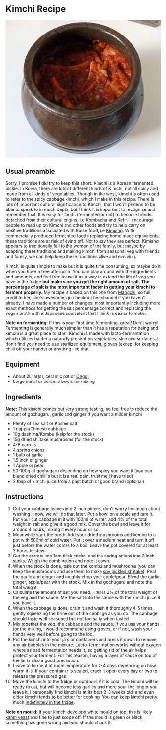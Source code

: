 # Kimchi Recipe

![](images/kimchi.jpg)

## Usual preamble

Sorry, I promise I did try to keep this short. Kimchi is a Korean fermented pickle. In Korea, there are lots of different kinds of Kimchi, not all spicy and made from all kinds of vegetables. Though in the west, kimchi is often used to refer to the spicy cabbage kimchi, which I make in this recipe. There is lots of important cultural significance to Kimchi, that I won't pretend to be able to speak to in much depth, but I think it is important to recognise and remember that. It is easy for foods (fermented or not) to become trends detached from their cultural origins, i.e Kombucha and Kefir. I encourage people to read up on Kimchi and other foods and try to help carry on positive traditions associated with those food, i.e [Kimjang](https://ich.unesco.org/en/RL/kimjang-making-and-sharing-kimchi-in-the-republic-of-korea-00881). With commercially produced fermented foods replacing home made equivalents, these traditions are at risk of dying off. Not to say they are perfect, Kimjang appears to traditionally fall to the women of the family, but maybe by adapting these traditions and making kimchi from seasonal veg with friends and family, we can help keep these traditions alive and evolving.

Kimchi is quite simple to make but it is quite time consuming, so maybe do it when you have a free afternoon. You can play around with the ingredients and amounts, and feel free to use it as a way to extend the life of veg you have in the fridge **but make sure you get the right amount of salt. The percentage of salt is the most important factor in getting your kimchi to ferment properly.** My recipe is based on this one from [Mangchi](https://www.youtube.com/watch?v=nLdvLt8XQ3Y), so full credit to her, she's awesome, go checkout her channel if you haven't already. I have made a number of changes, most importantly including more exact methods for getting the salt percentage correct and replacing the vegan broth with a Japanese equivalent that I think is easier to make.

**Note on fermenting:** If this is your first time fermenting, great! Don't worry! Fermenting is generally much simpler than it has a reputation for being and kimchi is a great place to start. Kimchi is made with lacto-fermentation which utilizes bacteria naturally present on vegetables, skin and surfaces. I don't find you need to use sterilized equipment, gloves (except for keeping chilli off your hands) or anything like that.

## Equipment

* About 2L jar(s), ceramic pot or [Onggi](https://en.wikipedia.org/wiki/Onggi)
* Large metal or ceramic bowls for mixing

## Ingredients 

**Note:** This kimchi comes out very strong tasting, so feel free to reduce the amount of gochugaru, garlic and ginger if you want a milder kimchi

* Plenty of sea salt or Kosher salt
* 1 nappa/Chinese cabbage 
* 10g dashima/Kombu (kelp for the stock)
* 15g dried shiitake mushrooms (for the stock)
* 4-8 carrots
* 4 spring onions
* 1 bulb of garlic
* 1.5 inch of ginger
* 1 Apple or pear
* 50-100g of gochugaru depending on how spicy you want it (you can blend dried chilli's but it is a real pain, trust me I have tried)
* 2 tbsp of kimchi juice from a past batch or good brand (optional)

## Instructions

1. Cut your cabbage leaves into 2 inch pieces, don't worry too much about washing it now, we will do that later. Put a bowl on a scale and tare it. Put your cut cabbage in it with 100ml of water, add 4% of the total weight in salt and give it a good mix. Cover the bowl and leave it for around 4 hours, mixing it every hour or so.
2. Meanwhile start the broth. Add your dried mushrooms and kombu to a pot with 500ml of cold water. Put it over a medium heat and turn it off just before the water comes to a boil. Leave the pot covered for at least 2 hours to stew.
3. Cut the carrots into 1cm thick sticks, and the spring onions into 3 inch sticks. Weigh the combination and note it down.
4. When the stock is done, take out the kombu and mushrooms (you can keep the mushrooms and use them to make [soy pickled shiitake](https://cleanplates.com/recipe/pickled-shiitake-mushroom-recipe/)). Peal the garlic and ginger and roughly chop your apple/pear. Blend the garlic, ginger, apple/pear with the stock. Mix in the gochugaru and note the total weight. 
5. Calculate the amount of salt you need. This is 2% of the total weight of the veg and the sauce. Mix the salt into the sauce with the kimchi juice if you have it.
6. When the cabbage is done, drain it and wash it thoroughly 4-5 times, gently squeezing the brine out of the cabbage as you do. The cabbage should taste well seasoned but not too salty when tasted.
7. Mix together the veg, the cabbage and the sauce. If you use your hands for the mixing, I would recommend using gloves, or if not, wash your hands very well before going to the loo.
8. Put the kimchi into your jars or containers and press it down to remove any air bubbles in the mixture. Lacto-fermentation works without oxygen where as bad fermentation needs it, so getting rid of the air helps protect your ferment. For this reason, having a layer of sauce on top of the jar is also a good precaution.
9. Leave to ferment at room temperature for 2-4 days depending on how warm it is. If your container is sealed, crack it open every day or two to release the pressured gas. 
10. Move the kimchi to the fridge or outdoors if it is cold. The kimchi will be ready to eat, but will become less garlicy and more sour the longer you leave it. I personally find kimchi is at its best 2-3 weeks old, and even older kimchi tends to be better for cooking. You can keep kimchi pretty much [indefinitely in the fridge](https://www.youtube.com/watch?v=Q2-UqR-cqnU). 

**Note on mould:** If your kimchi develops white mould on top, this is likely [kahm yeast](https://melissaknorris.com/kahm-yeast/) and fine to just scope off. If the mould is green or black, something has gone wrong and you should chuck it.
